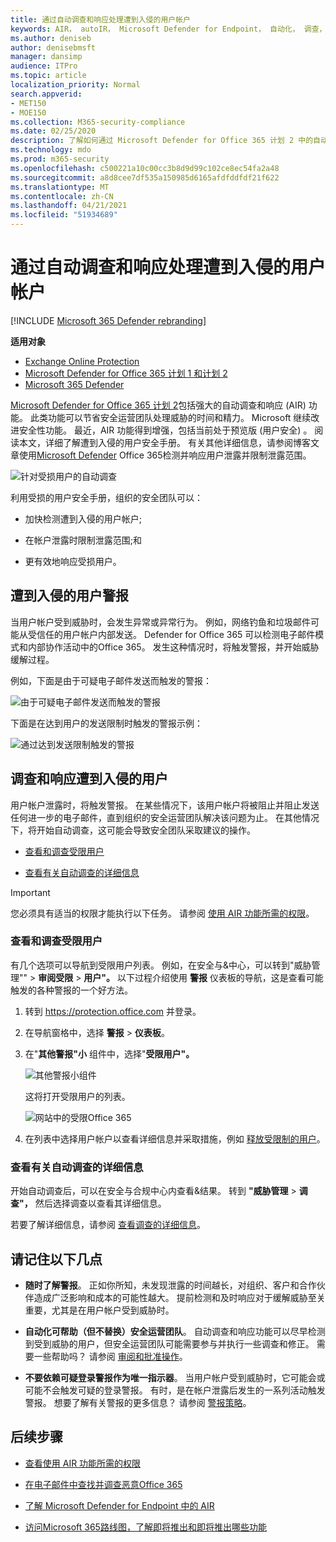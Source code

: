 ```yaml
---
title: 通过自动调查和响应处理遭到入侵的用户帐户
keywords: AIR， autoIR， Microsoft Defender for Endpoint， 自动化， 调查， 响应， 修正， 威胁， 高级， 威胁， 保护， 受到威胁
ms.author: deniseb
author: denisebmsft
manager: dansimp
audience: ITPro
ms.topic: article
localization_priority: Normal
search.appverid:
- MET150
- MOE150
ms.collection: M365-security-compliance
ms.date: 02/25/2020
description: 了解如何通过 Microsoft Defender for Office 365 计划 2 中的自动调查和响应功能来加快检测和解决遭到入侵的用户帐户的过程。
ms.technology: mdo
ms.prod: m365-security
ms.openlocfilehash: c500221a10c00cc3b8d9d99c102ce8ec54fa2a48
ms.sourcegitcommit: a8d8cee7df535a150985d6165afdfddfdf21f622
ms.translationtype: MT
ms.contentlocale: zh-CN
ms.lasthandoff: 04/21/2021
ms.locfileid: "51934689"
---
```

# <a name="address-compromised-user-accounts-with-automated-investigation-and-response"></a>通过自动调查和响应处理遭到入侵的用户帐户

[!INCLUDE [Microsoft 365 Defender rebranding](../includes/microsoft-defender-for-office.md)]

**适用对象**
- [Exchange Online Protection](exchange-online-protection-overview.md)
- [Microsoft Defender for Office 365 计划 1 和计划 2](defender-for-office-365.md)
- [Microsoft 365 Defender](../defender/microsoft-365-defender.md)


[Microsoft Defender for Office 365 计划 2](defender-for-office-365.md#microsoft-defender-for-office-365-plan-1-and-plan-2)包括强大的自动调查和响应 (AIR) 功能。 [](office-365-air.md) 此类功能可以节省安全运营团队处理威胁的时间和精力。 Microsoft 继续改进安全性功能。 最近，AIR 功能得到增强，包括当前处于预览版 (用户安全) 。 阅读本文，详细了解遭到入侵的用户安全手册。 有关其他详细信息，请参阅博客文章使用[Microsoft Defender](https://techcommunity.microsoft.com/t5/Security-Privacy-and-Compliance/Speed-up-time-to-detect-and-respond-to-user-compromise-and-limit/ba-p/977053) Office 365检测并响应用户泄露并限制泄露范围。

![针对受损用户的自动调查](/microsoft-365/media/office365atp-compduserinvestigation.jpg)

利用受损的用户安全手册，组织的安全团队可以：

- 加快检测遭到入侵的用户帐户;

- 在帐户泄露时限制泄露范围;和

- 更有效地响应受损用户。

## <a name="compromised-user-alerts"></a>遭到入侵的用户警报

当用户帐户受到威胁时，会发生异常或异常行为。 例如，网络钓鱼和垃圾邮件可能从受信任的用户帐户内部发送。 Defender for Office 365 可以检测电子邮件模式和内部协作活动中的Office 365。 发生这种情况时，将触发警报，并开始威胁缓解过程。

例如，下面是由于可疑电子邮件发送而触发的警报：

![由于可疑电子邮件发送而触发的警报](/microsoft-365/media/office365atp-suspiciousemailsendalert.jpg)

下面是在达到用户的发送限制时触发的警报示例：

![通过达到发送限制触发的警报](/microsoft-365/media/office365atp-sendinglimitreached.jpg)

## <a name="investigate-and-respond-to-a-compromised-user"></a>调查和响应遭到入侵的用户

用户帐户泄露时，将触发警报。 在某些情况下，该用户帐户将被阻止并阻止发送任何进一步的电子邮件，直到组织的安全运营团队解决该问题为止。 在其他情况下，将开始自动调查，这可能会导致安全团队采取建议的操作。

- [查看和调查受限用户](#view-and-investigate-restricted-users)

- [查看有关自动调查的详细信息](#view-details-about-automated-investigations)

> [!IMPORTANT]
> 您必须具有适当的权限才能执行以下任务。 请参阅 [使用 AIR 功能所需的权限](office-365-air.md#required-permissions-to-use-air-capabilities)。

### <a name="view-and-investigate-restricted-users"></a>查看和调查受限用户

有几个选项可以导航到受限用户列表。 例如，在安全与&中心，可以转到"威胁管理"" \> **审阅受限** \> **用户"。** 以下过程介绍使用 **警报** 仪表板的导航，这是查看可能触发的各种警报的一个好方法。

1. 转到 <https://protection.office.com> 并登录。

2. 在导航窗格中，选择 **警报** \> **仪表板**。

3. 在"**其他警报"小** 组件中，选择"**受限用户"。**

   ![其他警报小组件](/microsoft-365/media/office365atp-otheralertswidget.jpg)

   这将打开受限用户的列表。

   ![网站中的受限Office 365](/microsoft-365/media/office365atp-restrictedusers.jpg)

4. 在列表中选择用户帐户以查看详细信息并采取措施，例如 [释放受限制的用户](removing-user-from-restricted-users-portal-after-spam.md)。

### <a name="view-details-about-automated-investigations"></a>查看有关自动调查的详细信息

开始自动调查后，可以在安全与合规中心内查看&结果。 转到 **"威胁管理** \> **调查"，** 然后选择调查以查看其详细信息。

若要了解详细信息，请参阅 [查看调查的详细信息](air-view-investigation-results.md)。

## <a name="keep-the-following-points-in-mind"></a>请记住以下几点

- **随时了解警报**。 正如你所知，未发现泄露的时间越长，对组织、客户和合作伙伴造成广泛影响和成本的可能性越大。 提前检测和及时响应对于缓解威胁至关重要，尤其是在用户帐户受到威胁时。

- **自动化可帮助（但不替换）安全运营团队**。 自动调查和响应功能可以尽早检测到受到威胁的用户，但安全运营团队可能需要参与并执行一些调查和修正。 需要一些帮助吗？ 请参阅 [审阅和批准操作](air-review-approve-pending-completed-actions.md)。

- **不要依赖可疑登录警报作为唯一指示器**。 当用户帐户受到威胁时，它可能会或可能不会触发可疑的登录警报。 有时，是在帐户泄露后发生的一系列活动触发警报。 想要了解有关警报的更多信息？ 请参阅 [警报策略](../../compliance/alert-policies.md)。

## <a name="next-steps"></a>后续步骤

- [查看使用 AIR 功能所需的权限](office-365-air.md#required-permissions-to-use-air-capabilities)

- [在电子邮件中查找并调查恶意Office 365](investigate-malicious-email-that-was-delivered.md)

- [了解 Microsoft Defender for Endpoint 中的 AIR](/windows/security/threat-protection/microsoft-defender-atp/automated-investigations)

- [访问Microsoft 365路线图，了解即将推出和即将推出哪些功能](https://www.microsoft.com/microsoft-365/roadmap?filters=)